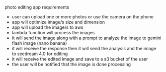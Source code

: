 photo editing app requirements
- user can upload one or more photos or use the camera on the phone
- app will optimize image/s size and dimension
- app will upload the image/s to aws
- lambda function will process the images
- it will send the image along with a prompt to analyze the image to gemini flash image (nano banana)
- it will receive the response then it will send the analysis and the image to seedream 4.0 for editing
- it will receive the edited image and save to a s3 bucket of the user
- the user will be notified that the image is done processing